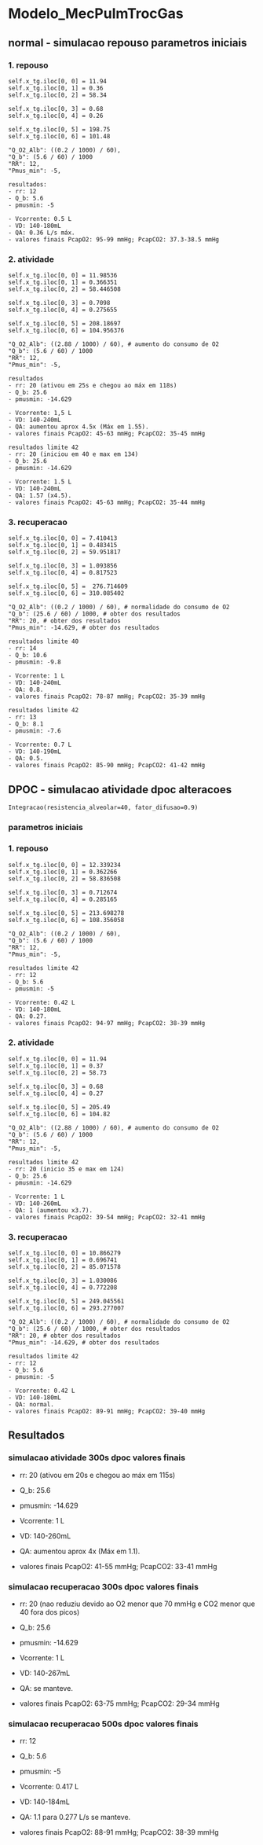 # Modelo_MecPulmTrocGas

## normal - simulacao repouso parametros iniciais
### 1. repouso
    self.x_tg.iloc[0, 0] = 11.94
    self.x_tg.iloc[0, 1] = 0.36
    self.x_tg.iloc[0, 2] = 58.34

    self.x_tg.iloc[0, 3] = 0.68
    self.x_tg.iloc[0, 4] = 0.26

    self.x_tg.iloc[0, 5] = 198.75 
    self.x_tg.iloc[0, 6] = 101.48

    "Q_O2_Alb": ((0.2 / 1000) / 60),
    "Q_b": (5.6 / 60) / 1000
    "RR": 12,
    "Pmus_min": -5,

    resultados:
    - rr: 12
    - Q_b: 5.6
    - pmusmin: -5

    - Vcorrente: 0.5 L
    - VD: 140-180mL
    - QA: 0.36 L/s máx.
    - valores finais PcapO2: 95-99 mmHg; PcapCO2: 37.3-38.5 mmHg 

### 2. atividade
    self.x_tg.iloc[0, 0] = 11.98536
    self.x_tg.iloc[0, 1] = 0.366351
    self.x_tg.iloc[0, 2] = 58.446508

    self.x_tg.iloc[0, 3] = 0.7098
    self.x_tg.iloc[0, 4] = 0.275655

    self.x_tg.iloc[0, 5] = 208.18697 
    self.x_tg.iloc[0, 6] = 104.956376

    "Q_O2_Alb": ((2.88 / 1000) / 60), # aumento do consumo de O2
    "Q_b": (5.6 / 60) / 1000
    "RR": 12,
    "Pmus_min": -5,

    resultados
    - rr: 20 (ativou em 25s e chegou ao máx em 118s)
    - Q_b: 25.6
    - pmusmin: -14.629

    - Vcorrente: 1,5 L
    - VD: 140-240mL
    - QA: aumentou aprox 4.5x (Máx em 1.55).
    - valores finais PcapO2: 45-63 mmHg; PcapCO2: 35-45 mmHg 

    resultados limite 42
    - rr: 20 (iniciou em 40 e max em 134)
    - Q_b: 25.6
    - pmusmin: -14.629

    - Vcorrente: 1.5 L
    - VD: 140-240mL
    - QA: 1.57 (x4.5).
    - valores finais PcapO2: 45-63 mmHg; PcapCO2: 35-44 mmHg 

### 3. recuperacao
    self.x_tg.iloc[0, 0] = 7.410413
    self.x_tg.iloc[0, 1] = 0.483415
    self.x_tg.iloc[0, 2] = 59.951817

    self.x_tg.iloc[0, 3] = 1.093856
    self.x_tg.iloc[0, 4] = 0.817523

    self.x_tg.iloc[0, 5] =  276.714609
    self.x_tg.iloc[0, 6] = 310.085402

    "Q_O2_Alb": ((0.2 / 1000) / 60), # normalidade do consumo de O2
    "Q_b": (25.6 / 60) / 1000, # obter dos resultados
    "RR": 20, # obter dos resultados
    "Pmus_min": -14.629, # obter dos resultados

    resultados limite 40
    - rr: 14
    - Q_b: 10.6
    - pmusmin: -9.8

    - Vcorrente: 1 L
    - VD: 140-240mL
    - QA: 0.8.
    - valores finais PcapO2: 78-87 mmHg; PcapCO2: 35-39 mmHg 

    resultados limite 42
    - rr: 13
    - Q_b: 8.1
    - pmusmin: -7.6

    - Vcorrente: 0.7 L
    - VD: 140-190mL
    - QA: 0.5.
    - valores finais PcapO2: 85-90 mmHg; PcapCO2: 41-42 mmHg 

##  DPOC - simulacao atividade dpoc alteracoes
    Integracao(resistencia_alveolar=40, fator_difusao=0.9)

### parametros iniciais
### 1. repouso
    self.x_tg.iloc[0, 0] = 12.339234
    self.x_tg.iloc[0, 1] = 0.362266
    self.x_tg.iloc[0, 2] = 58.836508

    self.x_tg.iloc[0, 3] = 0.712674 
    self.x_tg.iloc[0, 4] = 0.285165

    self.x_tg.iloc[0, 5] = 213.698278
    self.x_tg.iloc[0, 6] = 108.356058

    "Q_O2_Alb": ((0.2 / 1000) / 60),
    "Q_b": (5.6 / 60) / 1000
    "RR": 12,
    "Pmus_min": -5,

    resultados limite 42
    - rr: 12
    - Q_b: 5.6
    - pmusmin: -5

    - Vcorrente: 0.42 L
    - VD: 140-180mL
    - QA: 0.27.
    - valores finais PcapO2: 94-97 mmHg; PcapCO2: 38-39 mmHg 

### 2. atividade
    self.x_tg.iloc[0, 0] = 11.94
    self.x_tg.iloc[0, 1] = 0.37
    self.x_tg.iloc[0, 2] = 58.73

    self.x_tg.iloc[0, 3] = 0.68
    self.x_tg.iloc[0, 4] = 0.27

    self.x_tg.iloc[0, 5] = 205.49
    self.x_tg.iloc[0, 6] = 104.82

    "Q_O2_Alb": ((2.88 / 1000) / 60), # aumento do consumo de O2
    "Q_b": (5.6 / 60) / 1000
    "RR": 12,
    "Pmus_min": -5,

    resultados limite 42
    - rr: 20 (inicio 35 e max em 124)
    - Q_b: 25.6
    - pmusmin: -14.629

    - Vcorrente: 1 L
    - VD: 140-260mL
    - QA: 1 (aumentou x3.7).
    - valores finais PcapO2: 39-54 mmHg; PcapCO2: 32-41 mmHg 

### 3. recuperacao
    self.x_tg.iloc[0, 0] = 10.866279
    self.x_tg.iloc[0, 1] = 0.696741
    self.x_tg.iloc[0, 2] = 85.071578

    self.x_tg.iloc[0, 3] = 1.030086
    self.x_tg.iloc[0, 4] = 0.772208

    self.x_tg.iloc[0, 5] = 249.045561
    self.x_tg.iloc[0, 6] = 293.277007

    "Q_O2_Alb": ((0.2 / 1000) / 60), # normalidade do consumo de O2
    "Q_b": (25.6 / 60) / 1000, # obter dos resultados
    "RR": 20, # obter dos resultados
    "Pmus_min": -14.629, # obter dos resultados

    resultados limite 42
    - rr: 12
    - Q_b: 5.6
    - pmusmin: -5

    - Vcorrente: 0.42 L
    - VD: 140-180mL
    - QA: normal.
    - valores finais PcapO2: 89-91 mmHg; PcapCO2: 39-40 mmHg 

 
## Resultados
### simulacao atividade 300s dpoc valores finais
- rr: 20 (ativou em 20s e chegou ao máx em 115s)
- Q_b: 25.6
- pmusmin: -14.629

- Vcorrente: 1 L
- VD: 140-260mL
- QA: aumentou aprox 4x (Máx em 1.1).
- valores finais PcapO2: 41-55 mmHg; PcapCO2: 33-41 mmHg 

### simulacao recuperacao 300s dpoc valores finais
- rr: 20 (nao reduziu devido ao O2 menor que 70 mmHg e CO2 menor que 40 fora dos picos)
- Q_b: 25.6
- pmusmin: -14.629

- Vcorrente: 1 L
- VD: 140-267mL
- QA: se manteve.
- valores finais PcapO2: 63-75 mmHg; PcapCO2: 29-34 mmHg

### simulacao recuperacao 500s dpoc valores finais
- rr: 12
- Q_b: 5.6
- pmusmin: -5

- Vcorrente: 0.417 L
- VD: 140-184mL
- QA: 1.1 para 0.277 L/s se manteve.
- valores finais PcapO2: 88-91 mmHg; PcapCO2: 38-39 mmHg
